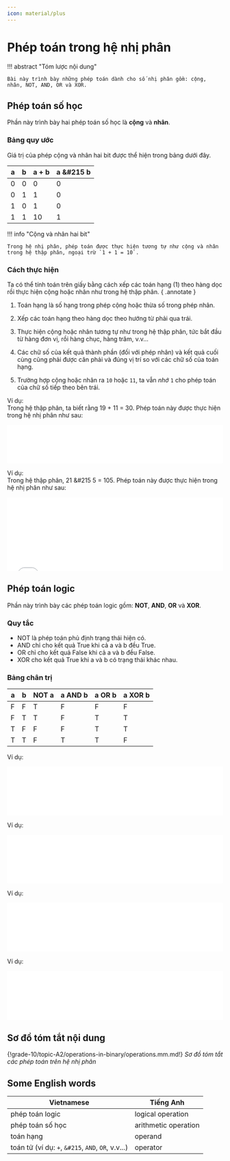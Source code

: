 ```yaml
---
icon: material/plus
---
```


# Phép toán trong hệ nhị phân

!!! abstract "Tóm lược nội dung"

    Bài này trình bày những phép toán dành cho số nhị phân gồm: cộng, nhân, NOT, AND, OR và XOR. 

## Phép toán số học

Phần này trình bày hai phép toán số học là **cộng** và **nhân**.

### Bảng quy ước

Giá trị của phép cộng và nhân hai bit được thể hiện trong bảng dưới đây.

| a | b | a + b | a &#215 b|
| --- | --- | --- | --- | 
| 0 | 0 | 0 | 0 |
| 0 | 1 | 1 | 0 |
| 1 | 0 | 1 | 0 |
| 1 | 1 | 10 | 1 |

!!! info "Cộng và nhân hai bit"
    
    Trong hệ nhị phân, phép toán được thực hiện tương tự như cộng và nhân trong hệ thập phân, ngoại trừ `1 + 1 = 10`.

### Cách thực hiện

Ta có thể tính toán trên giấy bằng cách xếp các toán hạng (1) theo hàng dọc rồi thực hiện cộng hoặc nhân như trong hệ thập phân.
{ .annotate }

1.  Toán hạng là số hạng trong phép cộng hoặc thừa số trong phép nhân.

1. Xếp các toán hạng theo hàng dọc theo hướng từ phải qua trái.
2. Thực hiện cộng hoặc nhân tương tự như trong hệ thập phân, tức bắt đầu từ hàng đơn vị, rồi hàng chục, hàng trăm, v.v...
3. Các chữ số của kết quả thành phần (đối với phép nhân) và kết quả cuối cùng cũng phải được căn phải và đúng vị trí so với các chữ số của toán hạng.
4. Trường hợp cộng hoặc nhân ra `10` hoặc `11`, ta vẫn *nhớ* `1` cho phép toán của chữ số tiếp theo bên trái.

Ví dụ:  
Trong hệ thập phân, ta biết rằng 19 + 11 = 30. Phép toán này được thực hiện trong hệ nhị phân như sau:

<div>
    <iframe width="100%" height="90px" frameBorder=0 src="../operations-in-binary/addition.html"></iframe>
</div>

Ví dụ:  
Trong hệ thập phân, 21 &#215 5 = 105. Phép toán này được thực hiện trong hệ nhị phân như sau:

<div>
    <iframe width="100%" height="172px" frameBorder=0 src="../operations-in-binary/multiplication.html"></iframe>
</div>

## Phép toán logic

Phần này trình bày các phép toán logic gồm: **NOT**, **AND**, **OR** và **XOR**.

### Quy tắc

- NOT là phép toán phủ định trạng thái hiện có.
- AND chỉ cho kết quả True khi cả a và b đều True.
- OR chỉ cho kết quả False khi cả a và b đều False.
- XOR cho kết quả True khi a và b có trạng thái khác nhau.

### Bảng chân trị

| a | b | NOT a | a AND b | a OR b | a XOR b |
| --- | --- | --- | --- | --- | --- |
| F | F | T | F | F | F |
| F | T | T | F | T | T |
| T | F | F | F | T | T |
| T | T | F | T | T | F |

Ví dụ:

<div>
    <iframe width="100%" height="114px" frameBorder=0 src="../operations-in-binary/not.html"></iframe>
</div>

Ví dụ:

<div>
    <iframe width="100%" height="114px" frameBorder=0 src="../operations-in-binary/and.html"></iframe>
</div>

Ví dụ:

<div>
    <iframe width="100%" height="114px" frameBorder=0 src="../operations-in-binary/or.html"></iframe>
</div>

Ví dụ:

<div>
    <iframe width="100%" height="114px" frameBorder=0 src="../operations-in-binary/xor.html"></iframe>
</div>

## Sơ đồ tóm tắt nội dung

{!grade-10/topic-A2/operations-in-binary/operations.mm.md!}
*Sơ đồ tóm tắt các phép toán trên hệ nhị phân*

## Some English words

| Vietnamese | Tiếng Anh | 
| --- | --- |
| phép toán logic | logical operation |
| phép toán số học | arithmetic operation |
| toán hạng | operand |
| toán tử (ví dụ: `+`, `&#215`, `AND`, `OR`, v.v...) | operator |